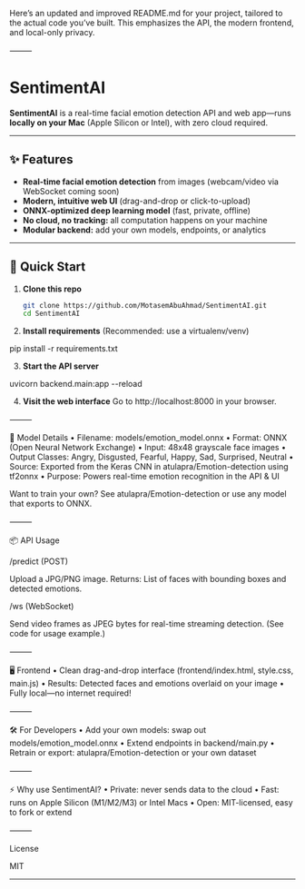 Here’s an updated and improved README.md for your project, tailored to the actual code you’ve built.
This emphasizes the API, the modern frontend, and local-only privacy.

⸻


# SentimentAI

**SentimentAI** is a real-time facial emotion detection API and web app—runs **locally on your Mac** (Apple Silicon or Intel), with zero cloud required.

---

## ✨ Features

- **Real-time facial emotion detection** from images (webcam/video via WebSocket coming soon)
- **Modern, intuitive web UI** (drag-and-drop or click-to-upload)
- **ONNX-optimized deep learning model** (fast, private, offline)
- **No cloud, no tracking:** all computation happens on your machine
- **Modular backend:** add your own models, endpoints, or analytics

---

## 🚀 Quick Start

1. **Clone this repo**  
   ```sh
   git clone https://github.com/MotasemAbuAhmad/SentimentAI.git
   cd SentimentAI

2. **Install requirements**
(Recommended: use a virtualenv/venv)

pip install -r requirements.txt


3. **Start the API server**

uvicorn backend.main:app --reload


4. **Visit the web interface**
Go to http://localhost:8000 in your browser.

⸻

🤖 Model Details
	•	Filename: models/emotion_model.onnx
	•	Format: ONNX (Open Neural Network Exchange)
	•	Input: 48x48 grayscale face images
	•	Output Classes: Angry, Disgusted, Fearful, Happy, Sad, Surprised, Neutral
	•	Source: Exported from the Keras CNN in atulapra/Emotion-detection using tf2onnx
	•	Purpose: Powers real-time emotion recognition in the API & UI

Want to train your own? See atulapra/Emotion-detection or use any model that exports to ONNX.

⸻

📦 API Usage

/predict (POST)

Upload a JPG/PNG image.
Returns: List of faces with bounding boxes and detected emotions.

/ws (WebSocket)

Send video frames as JPEG bytes for real-time streaming detection.
(See code for usage example.)

⸻

🖥️ Frontend
	•	Clean drag-and-drop interface (frontend/index.html, style.css, main.js)
	•	Results: Detected faces and emotions overlaid on your image
	•	Fully local—no internet required!

⸻

🛠️ For Developers
	•	Add your own models: swap out models/emotion_model.onnx
	•	Extend endpoints in backend/main.py
	•	Retrain or export: atulapra/Emotion-detection or your own dataset

⸻

⚡️ Why use SentimentAI?
	•	Private: never sends data to the cloud
	•	Fast: runs on Apple Silicon (M1/M2/M3) or Intel Macs
	•	Open: MIT-licensed, easy to fork or extend

⸻

License

MIT

---
